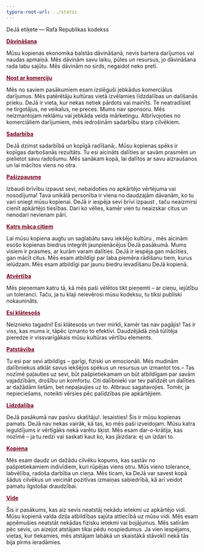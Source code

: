 ```yaml
---
typora-root-url: ../static
---
```


DeJā etiķete — Rafa Republikas kodekss

<span style="color:#77011e;">**<u>Dāvināšana</u>**</span>

Mūsu kopienas ekonomika balstās dāvināšanā, nevis bartera darījumos vai naudas apmaiņā. Mēs dāvinām savu laiku, pūles un resursus, jo dāvināšana rada labu sajūtu. Mēs dāvinām no sirds, negaidot neko pretī.

<span style="color:#77011e;">**<u>Nost ar komerciju</u>**</span>

Mēs no saviem pasākumiem esam izslēguši jebkādus komerciālus darījumus. Mēs patērētāju kultūras vietā izvēlamies līdzdalības un dalīšanās prieku. DeJā ir vieta, kur nekas netiek pārdots vai mainīts. Te neatradīsiet ne tirgotājus, ne veikalus, ne preces. Mums nav sponsoru. Mēs neizmantojam reklāmu vai jebkāda veida mārketingu. Atbrīvojoties no komerciāliem darījumiem, mēs iedrošinām sadarbību starp cilvēkiem.

<span style="color:#77011e;">**<u>Sadarbība</u>**</span>

DeJā dzimst sadarbībā un kopīgā radīšanā;. Mūsu kopienas spēks ir kopīgas darbošanās rezultāts. Tu esi aicināts dalīties ar savām prasmēm un pielietot savu radošumu. Mēs sanākam kopā, lai dalītos ar savu aizraušanos un lai mācītos viens no otra.

<span style="color:#77011e;">**<u>Pašizpausme</u>**</span>

Izbaudi brīvību izpaust sevi, nebaidoties no apkārtējo vērtējuma vai nosodījuma! Tava unikālā  personība ir viena no daudzajām dāvanām, ko tu vari sniegt mūsu kopienai. DeJā ir iespēja sevi brīvi izpaust , taču neaizmirsi cienīt apkārtējo tiesības. Dari ko vēlies, kamēr vien tu neaizskar citus un  nenodari nevienam pāri.

<span style="color:#77011e;">**<u>Katrs māca citiem</u>**</span>

Lai mūsu kopiena augtu un saglabātu savu  iekšējo kultūru , mēs aicinām esošo kopienas biedrus integrēt jaunpienācējus DeJā pasākumā. Mums visiem ir prasmes, ar kurām varam dalīties. DeJā ir iespēja gan mācīties, gan mācīt citus. Mēs esam atbildīgi par laba piemēra rādīšanu tiem, kurus ielūdzam. Mēs esam atbildīgi par jaunu biedru ievadīšanu DeJā kopienā.

<span style="color:#77011e;">**<u>Atvērtība</u>**</span>

Mēs pieņemam katru tā, kā mēs paši vēlētos tikt pieņemti – ar cieņu, iejūtību un toleranci. Taču, ja tu klaji neievērosi mūsu kodeksu, tu tiksi publiski nokaunināts.

<span style="color:#77011e;">**<u>Esi klātesošs</u>**</span>

Neiznieko tagadni! Esi klātesošs un tver mirkli, kamēr tas nav pagājis! Tas ir viss, kas mums ir, tāpēc izmanto to efektīvi. Daudzējādā ziņā tūlītēja pieredze ir vissvarīgākais mūsu kultūras vērtību elements.

<span style="color:#77011e;">**<u>Patstāvība</u>**</span>

Tu esi par sevi atbildīgs – garīgi, fiziski un emocionāli. Mēs mudinām dalībniekus atklāt savus iekšējos spēkus un resursus un izmantot tos.– Tas nozīmē paļauties uz sevi, būt pašpietiekamam un būt atbildīgam par savām vajadzībām, drošību un komfortu. Citi dalībnieki var tev palīdzēt un dalīties ar dažādām lietām, bet nepaļaujies uz to. Atbrauc sagatavojies. Tomēr, ja nepieciešams, noteikti vērsies pēc palīdzības pie apkārtējiem. 

<span style="color:#77011e;">**<u>Līdzdalība</u>**</span>

DeJā pasākumā nav pasīvu skatītāju!. Iesaisties! Šis ir mūsu kopienas pamats. DeJā nav nekas vairāk, kā tas, ko mēs paši izveidojam. Mūsu katra ieguldījums ir vērtīgāks nekā varētu šķist. Mēs esam dar-o-krātija, kas nozīmē – ja tu redzi vai saskati kaut ko, kas jāizdara: ej un izdari to.

<span style="color:#77011e;">**<u>Kopiena</u>**</span>

Mēs esam daudz un dažādu cilvēku kopums, kas sastāv no pašpietiekamiem indivīdiem, kuri rūpējas viens otru. Mūs vieno tolerance, labvēlība, radoša darbība un cieņa. Mēs ticam, ka DeJā var savest kopā šādus cilvēkus un veicināt pozitīvas izmaiņas sabiedrībā, kā arī veidot pamatu ilgstošai draudzībai.

<span style="color:#77011e;">**<u>Vide</u>**</span>

Šis ir pasākums, kas aiz sevis neatstāj nekādu ietekmi uz apkārtējo vidi. Mūsu kopienā valda dziļa atbildības sajūta attiecībā uz mūsu vidi. Mēs esam apņēmušies neatstāt nekādas fizisku ietekmi vai bojājumus. Mēs satīrām pēc sevis, un aizejot atstājam tikai pēdu nospiedumus. Ja vien iespējams, vietas, kur tiekamies, mēs atstājam labākā un skaistākā stāvoklī nekā tās bija pirms ieradāmies.